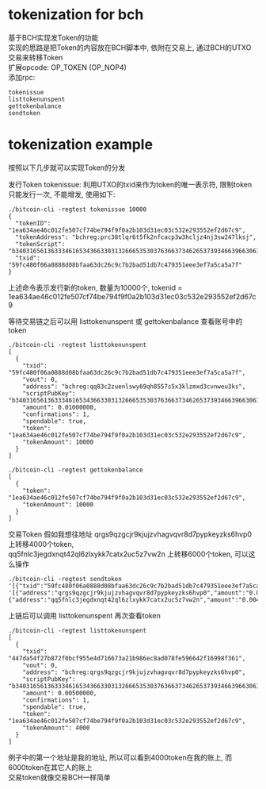# tokenization for bch
基于BCH实现发Token的功能  
实现的思路是把Token的内容放在BCH脚本中, 依附在交易上, 通过BCH的UTXO交易来转移Token  
扩展opcode: OP_TOKEN (OP_NOP4)  
添加rpc:
```
tokenissue  
listtokenunspent
gettokenbalance  
sendtoken
```

# tokenization example  
按照以下几步就可以实现Token的分发  

发行Token
tokenissue: 利用UTXO的txid来作为token的唯一表示符, 限制token只能发行一次, 不能增发, 使用如下:
```
./bitcoin-cli -regtest tokenissue 10000
{
  "tokenID": "1ea634ae46c012fe507cf74be794f9f0a2b103d31ec03c532e293552ef2d67c9",
  "tokenAddress": "bchreg:prc38tlqr6t5fk2nfcacp3w3hcljz4nj3sw247lksj",
  "tokenScript": "b34031656136333461653436633031326665353037636637346265373934663966306132623130336433316563303363353332653239333535326566326436376339021027757576a9140f1c285cccff07134505cf4a7a14346df16ccd8e88ac",
  "txid": "59fc480f06a0888d08bfaa63dc26c9c7b2bad51db7c479351eee3ef7a5ca5a7f"
}
```
上述命令表示发行新的token, 数量为10000个, tokenid = 1ea634ae46c012fe507cf74be794f9f0a2b103d31ec03c532e293552ef2d67c9

等待交易链之后可以用 listtokenunspent 或 gettokenbalance 查看账号中的token
```
./bitcoin-cli -regtest listtokenunspent
[
  {
    "txid": "59fc480f06a0888d08bfaa63dc26c9c7b2bad51db7c479351eee3ef7a5ca5a7f",
    "vout": 0,
    "address": "bchreg:qq83c2zuenlswy69qh8557s5x3klzmxd3cvnweu3ks",
    "scriptPubKey": "b34031656136333461653436633031326665353037636637346265373934663966306132623130336433316563303363353332653239333535326566326436376339021027757576a9140f1c285cccff07134505cf4a7a14346df16ccd8e88ac",
    "amount": 0.01000000,
    "confirmations": 1,
    "spendable": true,
    "token": "1ea634ae46c012fe507cf74be794f9f0a2b103d31ec03c532e293552ef2d67c9",
    "tokenAmount": 10000
  }
]
```
```
./bitcoin-cli -regtest gettokenbalance
[
  {
    "token": "1ea634ae46c012fe507cf74be794f9f0a2b103d31ec03c532e293552ef2d67c9",
    "tokenAmount": 10000
  }
]
```

交易Token
假如我想往地址 qrgs9qzgcjr9kjujzvhagvqvr8d7pypkeyzks6hvp0 上转移4000个token,  
qq5fnlc3jegdxnqt42ql6zlxykk7catx2uc5z7vw2n 上转移6000个token, 可以这么操作
```
./bitcoin-cli -regtest sendtoken '[{"txid":"59fc480f06a0888d08bfaa63dc26c9c7b2bad51db7c479351eee3ef7a5ca5a7f","vout":0}]' 
'[{"address":"qrgs9qzgcjr9kjujzvhagvqvr8d7pypkeyzks6hvp0","amount":"0.005","tokenamount":"4000","tokenname":"1ea634ae46c012fe507cf74be794f9f0a2b103d31ec03c532e293552ef2d67c9"}, 
{"address":"qq5fnlc3jegdxnqt42ql6zlxykk7catx2uc5z7vw2n","amount":"0.0049","tokenamount":"6000","tokenname":"1ea634ae46c012fe507cf74be794f9f0a2b103d31ec03c532e293552ef2d67c9"}]'
```  
上链后可以调用 listtokenunspent 再次查看token  
```
./bitcoin-cli -regtest listtokenunspent
[
  {
    "txid": "447da54f27b872f0bcf955e4d716673a21b986ec8ad078fe596642f16998f361",
    "vout": 0,
    "address": "bchreg:qrgs9qzgcjr9kjujzvhagvqvr8d7pypkeyzks6hvp0",
    "scriptPubKey": "b3403165613633346165343663303132666535303763663734626537393466396630613262313033643331656330336335333265323933353532656632643637633902a00f757576a914d1028048c4865b4b92132fd4300c19dbe09036c988ac",
    "amount": 0.00500000,
    "confirmations": 1,
    "spendable": true,
    "token": "1ea634ae46c012fe507cf74be794f9f0a2b103d31ec03c532e293552ef2d67c9",
    "tokenAmount": 4000
  }
]
```
例子中的第一个地址是我的地址, 所以可以看到4000token在我的账上, 而6000token在其它人的账上  
交易token就像交易BCH一样简单 
